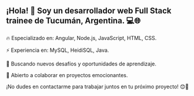 ## ¡Hola! 👋 Soy un desarrollador web Full Stack trainee de Tucumán, Argentina. 💻🌐

🔥 Especializado en: Angular, Node.js, JavaScript, HTML, CSS.

⚡ Experiencia en: MySQL, HeidiSQL, Java.

🚀 Buscando nuevos desafíos y oportunidades de aprendizaje.

🤝 Abierto a colaborar en proyectos emocionantes.

¡No dudes en contactarme para trabajar juntos en tu próximo proyecto! 😊🌟
